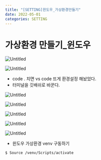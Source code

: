 ```yaml
---
title: "[SETTING]윈도우_가상환경만들기"
date: 2022-05-01
categories: SETTING
---
```


# 가상환경 만들기_윈도우

![Untitled](assets/img/WINDOW_venv/Untitled.png)

![Untitled](assets/img/WINDOW_venv/Untitled%201.png)

- code . 치면 vs code 뜨게 환경설정 해놨었다.
- 터미널을 깃배쉬로 바꾼다.

![Untitled](assets/img/WINDOW_venv/Untitled%202.png)

![Untitled](assets/img/WINDOW_venv/Untitled%203.png)

![Untitled](assets/img/WINDOW_venv/Untitled%204.png)

![Untitled](assets/img/WINDOW_venv/Untitled%205.png)

![Untitled](assets/img/WINDOW_venv/Untitled%206.png)

- 윈도우 가상환경 venv 구동하기

```bash
$ Source /venv/Scripts/activate
```